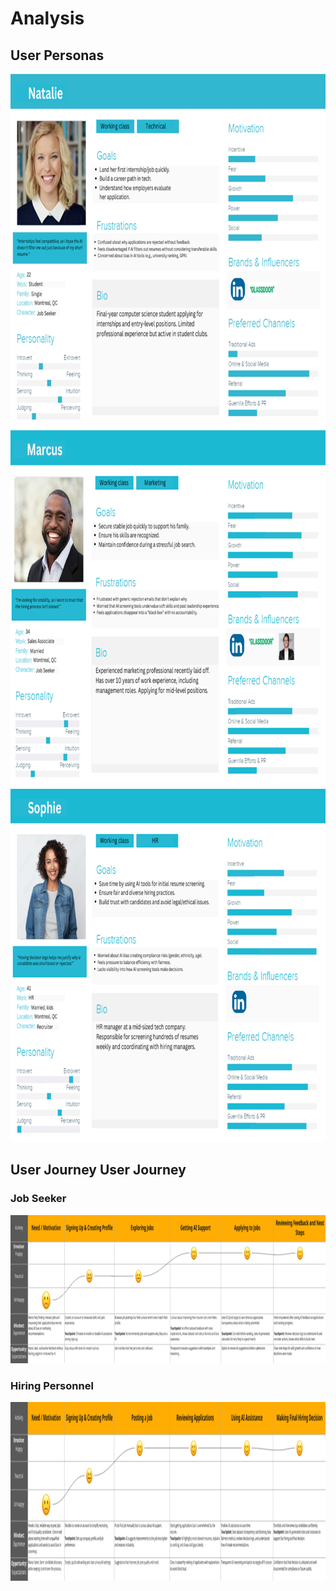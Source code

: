 # Analysis

## User Personas

<img width="808" height="567" alt="image" src="/assets/images/ua-c15268ca67312fb1.xsl" />

<img width="808" height="571" alt="image" src="/assets/images/ua-e8453d0f795f6b29.xsl" />

<img width="808" height="565" alt="image" src="/assets/images/ua-ffc96f94db88687e.xsl" />

## User Journey User Journey

### Job Seeker
<img width="975" height="237" alt="image" src="/assets/images/ua-3c84728060341a94.xsl" />

### Hiring Personnel
<img width="975" height="286" alt="image" src="/assets/images/ua-4ef44ffb91625f91.xsl" />
